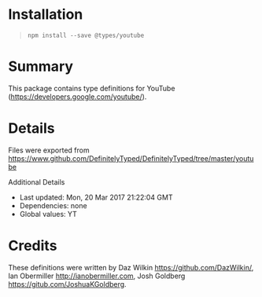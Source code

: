 # Installation
> `npm install --save @types/youtube`

# Summary
This package contains type definitions for YouTube (https://developers.google.com/youtube/).

# Details
Files were exported from https://www.github.com/DefinitelyTyped/DefinitelyTyped/tree/master/youtube

Additional Details
 * Last updated: Mon, 20 Mar 2017 21:22:04 GMT
 * Dependencies: none
 * Global values: YT

# Credits
These definitions were written by Daz Wilkin <https://github.com/DazWilkin/>, Ian Obermiller <http://ianobermiller.com>, Josh Goldberg <https://gitub.com/JoshuaKGoldberg>.
